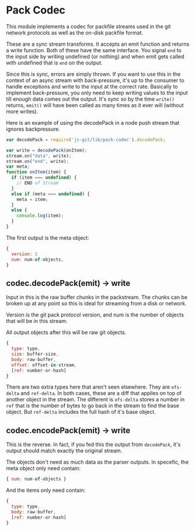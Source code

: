 # Pack Codec

This module implements a codec for packfile streams used in the git network
protocols as well as the on-disk packfile format.

These are a sync stream transforms.  It accepts an emit function and returns a
write function.  Both of these have the same interface.  You signal `end` to the
input side by writing undefined (or nothing) and when emit gets called with
undefined that is `end` on the output.

Since this is sync, errors are simply thrown.  If you want to use this in the
context of an async stream with back-pressure, it's up to the consumer to handle
exceptions and write to the input at the correct rate.  Basically to implement
back-pressure, you only need to keep writing values to the input till enough
data comes out the output.  It's sync so by the time `write()` returns, `emit()`
will have been called as many times as it ever will (without more writes).

Here is an example of using the decodePack in a node push stream that ignores
backpressure.

```js
var decodePack = require('js-git/lib/pack-codec').decodePack;

var write = decodePack(onItem);
stream.on("data", write);
stream.on("end", write);
var meta;
function onItem(item) {
  if (item === undefined) {
    // END of Stream
  }
  else if (meta === undefined) {
    meta = item;
  }
  else {
    console.log(item);
  }
}
```

The first output is the meta object:

```js
{
  version: 2
  num: num-of-objects,
}
```

## codec.decodePack(emit) -> write

Input in this is the raw buffer chunks in the packstream.  The chunks can be
broken up at any point so this is ideal for streaming from a disk or network.


Version is the git pack protocol version, and num is the number of objects that
will be in this stream.

All output objects after this will be raw git objects.

```js
{
  type: type,
  size: buffer-size,
  body: raw-buffer,
  offset: offset-in-stream,
  [ref: number-or-hash]
}
```

There are two extra types here that aren't seen elsewhere.  They are `ofs-delta`
and `ref-delta`.  In both cases, these are a diff that applies on top of another
object in the stream.  The different is `ofs-delta` stores a number in `ref`
that is the number of bytes to go back in the stream to find the base object.
But `ref-delta` includes the full hash of it's base object.


## codec.encodePack(emit) -> write

This is the reverse.  In fact, if you fed this the output from `decodePack`,
it's output should match exactly the original stream.

The objects don't need as much data as the parser outputs.  In specefic, the meta
object only need contain:

```js
{ num: num-of-objects }
```

And the items only need contain:

```js
{
  type: type,
  body: raw-buffer,
  [ref: number-or-hash]
}
```

